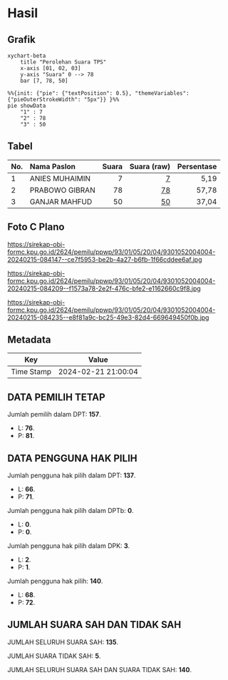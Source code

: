 # Hasil

## Grafik

```mermaid
xychart-beta
    title "Perolehan Suara TPS"
    x-axis [01, 02, 03]
    y-axis "Suara" 0 --> 78
    bar [7, 78, 50]
```

```mermaid
%%{init: {"pie": {"textPosition": 0.5}, "themeVariables": {"pieOuterStrokeWidth": "5px"}} }%%
pie showData
    "1" : 7
    "2" : 78
    "3" : 50
```

## Tabel

| No. | Nama Paslon    | Suara | Suara (raw) | Persentase |
|:--- |:-------------- | -----:| -----------:| ----------:|
| 1   | ANIES MUHAIMIN | 7     | [7][p-1]    | 5,19       |
| 2   | PRABOWO GIBRAN | 78    | [78][p-2]   | 57,78      |
| 3   | GANJAR MAHFUD  | 50    | [50][p-3]   | 37,04      |


[p-1]: https://github.com/gigit-pemilu/pemilu-2024-93-papua-selatan/blob/main/pilpres/hitung-suara/sub/93-papua-selatan/sub/01-merauke/sub/05-semangga/sub/2004-sido-mulyo/sub/004-tps/sub/paslon-1.txt
[p-2]: https://github.com/gigit-pemilu/pemilu-2024-93-papua-selatan/blob/main/pilpres/hitung-suara/sub/93-papua-selatan/sub/01-merauke/sub/05-semangga/sub/2004-sido-mulyo/sub/004-tps/sub/paslon-2.txt
[p-3]: https://github.com/gigit-pemilu/pemilu-2024-93-papua-selatan/blob/main/pilpres/hitung-suara/sub/93-papua-selatan/sub/01-merauke/sub/05-semangga/sub/2004-sido-mulyo/sub/004-tps/sub/paslon-3.txt

## Foto C Plano

https://sirekap-obj-formc.kpu.go.id/2624/pemilu/ppwp/93/01/05/20/04/9301052004004-20240215-084147--ce7f5953-be2b-4a27-b6fb-1f66cddee6af.jpg

https://sirekap-obj-formc.kpu.go.id/2624/pemilu/ppwp/93/01/05/20/04/9301052004004-20240215-084209--f1573a78-2e2f-476c-bfe2-e1162660c9f8.jpg

https://sirekap-obj-formc.kpu.go.id/2624/pemilu/ppwp/93/01/05/20/04/9301052004004-20240215-084235--e8f81a9c-bc25-49e3-82d4-669649450f0b.jpg


## Metadata

| Key        | Value               |
| ---------- | ------------------- |
| Time Stamp | 2024-02-21 21:00:04 |


## DATA PEMILIH TETAP

Jumlah pemilih dalam DPT: **157**.
 * L: **76**.
 * P: **81**.

## DATA PENGGUNA HAK PILIH

Jumlah pengguna hak pilih dalam DPT: **137**.
 * L: **66**.
 * P: **71**.

Jumlah pengguna hak pilih dalam DPTb: **0**.
 * L: **0**.
 * P: **0**.

Jumlah pengguna hak pilih dalam DPK: **3**.
 * L: **2**.
 * P: **1**.

Jumlah pengguna hak pilih: **140**.
 * L: **68**.
 * P: **72**.

## JUMLAH SUARA SAH DAN TIDAK SAH

JUMLAH SELURUH SUARA SAH: **135**.

JUMLAH SUARA TIDAK SAH: **5**.

JUMLAH SELURUH SUARA SAH DAN SUARA TIDAK SAH: **140**.


